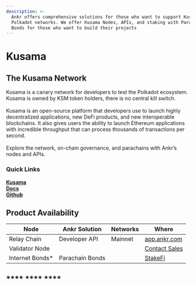 ```yaml
---
description: >-
  Ankr offers comprehensive solutions for those who want to support Kusama and
  Polkadot networks. We offer Kusama Nodes, APIs, and staking with Parachain
  Bonds for those who want to build their projects
---
```


# Kusama

## **The Kusama Network**

Kusama is a canary network for developers to test the Polkadot ecosystem. Kusama is owned by KSM token holders, there is no central kill switch.\
\
Kusama is an open-source platform that developers use to launch highly decentralized applications, new DeFi products, and new interoperable blockchains. It also gives users the ability to launch Ethereum applications with incredible throughput that can process thousands of transactions per second.\
\
Explore the network, on-chain governance, and parachains with Ankr’s nodes and APIs.

### Quick Links

​[**Kusama**](https://kusama.network)\
[**Docs**](https://guide.kusama.network/docs/kusama-getting-started)\
[**Github**](https://github.com/paritytech)

## Product Availability&#x20;



| Node             | Ankr Solution   | Networks | Where                                                  |
| ---------------- | --------------- | -------- | ------------------------------------------------------ |
| Relay Chain      | Developer API   | Mainnet  | [app.ankr.com](https://app.ankr.com)                   |
| Validator Node   |                 |          | [Contact Sales](mailto:sales@ankr.com)                 |
| Internet Bonds\* | Parachain Bonds |          | [StakeFi](https://stakefi.ankr.com/internet-bonds/ETH) |

## \*\*\*\* \*\*\*\* \*\*\*\*

